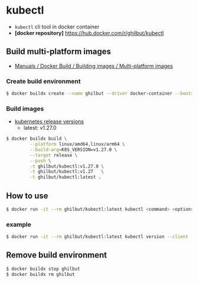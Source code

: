# kubectl

* `kubectl` cli tool in docker container
* **[docker repository]** https://hub.docker.com/r/ghilbut/kubectl

## Build multi-platform images

  * [Manuals / Docker Build / Building images / Multi-platform images](https://docs.docker.com/build/building/multi-platform/)

### Create build environment

```bash
$ docker buildx create --name ghilbut --driver docker-container --bootstrap --use
```

### Build images

* [kubernetes release versions](https://kubernetes.io/releases/)
  * latest: v1.27.0

```bash
$ docker buildx build \
         --platform linux/amd64,linux/arm64 \
         --build-arg=K8S_VERSION=v1.27.0 \
         --target release \
         --push \
         -t ghilbut/kubectl:v1.27.0 \
         -t ghilbut/kubectl:v1.27   \
         -t ghilbut/kubectl:latest .
```

## How to use

```bash
$ docker run -it --rm ghilbut/kubectl:latest kubectl <command> <options>
```

### example

```bash
$ docker run -it --rm ghilbut/kubectl:latest kubectl version --client --output=yaml
```

## Remove build environment

```bash
$ docker buildx stop ghilbut
$ docker buildx rm ghilbut
```